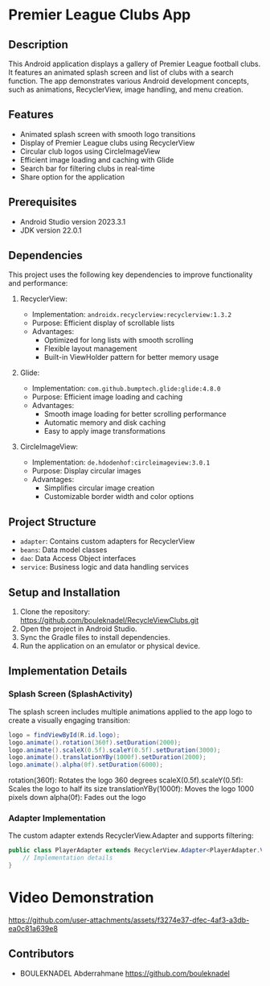 # Premier League Clubs App

## Description
This Android application displays a gallery of Premier League football clubs. It features an animated splash screen and list of clubs with a search function. The app demonstrates various Android development concepts, such as animations, RecyclerView, image handling, and menu creation.
## Features
- Animated splash screen with smooth logo transitions
- Display of Premier League clubs using RecyclerView
- Circular club logos using CircleImageView
- Efficient image loading and caching with Glide
- Search bar for filtering clubs in real-time
- Share option for the application

## Prerequisites
- Android Studio version 2023.3.1
- JDK version 22.0.1

## Dependencies
This project uses the following key dependencies to improve functionality and performance:

1. RecyclerView:
   - Implementation: `androidx.recyclerview:recyclerview:1.3.2`
   - Purpose: Efficient display of scrollable lists
   - Advantages: 
     - Optimized for long lists with smooth scrolling
     - Flexible layout management
     - Built-in ViewHolder pattern for better memory usage

2. Glide:
   - Implementation: `com.github.bumptech.glide:glide:4.8.0`
   - Purpose: Efficient image loading and caching
   - Advantages:
     - Smooth image loading for better scrolling performance
     - Automatic memory and disk caching
     - Easy to apply image transformations

3. CircleImageView:
   - Implementation: `de.hdodenhof:circleimageview:3.0.1`
   - Purpose: Display circular images
   - Advantages:
     - Simplifies circular image creation
     - Customizable border width and color options

## Project Structure
- `adapter`: Contains custom adapters for RecyclerView
- `beans`: Data model classes
- `dao`: Data Access Object interfaces
- `service`: Business logic and data handling services

## Setup and Installation
1. Clone the repository:
https://github.com/bouleknadel/RecycleViewClubs.git
2. Open the project in Android Studio.
3. Sync the Gradle files to install dependencies.
4. Run the application on an emulator or physical device.

## Implementation Details

### Splash Screen (SplashActivity)
The splash screen includes multiple animations applied to the app logo to create a visually engaging transition:

```java
logo = findViewById(R.id.logo);
logo.animate().rotation(360f).setDuration(2000);
logo.animate().scaleX(0.5f).scaleY(0.5f).setDuration(3000);
logo.animate().translationYBy(1000f).setDuration(2000);
logo.animate().alpha(0f).setDuration(6000);
```
rotation(360f): Rotates the logo 360 degrees
scaleX(0.5f).scaleY(0.5f): Scales the logo to half its size
translationYBy(1000f): Moves the logo 1000 pixels down
alpha(0f): Fades out the logo
### Adapter Implementation
The custom adapter extends RecyclerView.Adapter and supports filtering:
```java
public class PlayerAdapter extends RecyclerView.Adapter<PlayerAdapter.ViewHolder> implements Filterable {
    // Implementation details
}
```
# Video  Demonstration


https://github.com/user-attachments/assets/f3274e37-dfec-4af3-a3db-ea0c81a639e8



## Contributors
- BOULEKNADEL Abderrahmane https://github.com/bouleknadel
